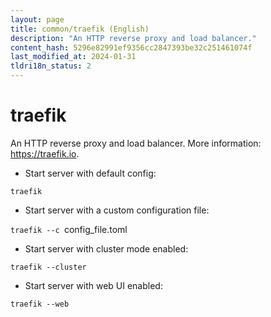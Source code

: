 ```yaml
---
layout: page
title: common/traefik (English)
description: "An HTTP reverse proxy and load balancer."
content_hash: 5296e82991ef9356cc2847393be32c251461074f
last_modified_at: 2024-01-31
tldri18n_status: 2
---
```

# traefik

An HTTP reverse proxy and load balancer.
More information: <https://traefik.io>.

- Start server with default config:

`traefik`

- Start server with a custom configuration file:

`traefik --c `<span class="tldr-var badge badge-pill bg-dark-lm bg-white-dm text-white-lm text-dark-dm font-weight-bold">config_file.toml</span>

- Start server with cluster mode enabled:

`traefik --cluster`

- Start server with web UI enabled:

`traefik --web`

